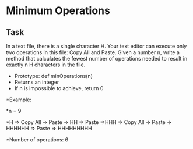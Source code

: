 # Minimum Operations

## Task
In a text file, there is a single character H. Your text editor can execute only two operations in this file: Copy All and Paste. Given a number n, write a method that calculates the fewest number of operations needed to result in exactly n H characters in the file.

* Prototype: def minOperations(n)
* Returns an integer
* If n is impossible to achieve, return 0

*Example:

*n = 9

*H => Copy All => Paste => HH => Paste =>HHH => Copy All => Paste => HHHHHH => Paste => HHHHHHHHH

*Number of operations: 6
